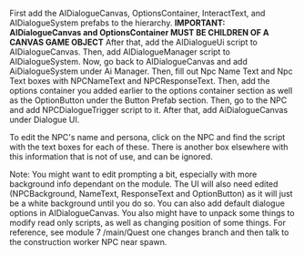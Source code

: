 First add the AIDialogueCanvas, OptionsContainer, InteractText, and AIDialogueSystem prefabs to the hierarchy. **IMPORTANT: AIDialogueCanvas and OptionsContainer MUST BE CHILDREN OF A CANVAS GAME OBJECT** After that, add the AIDialogueUi script to AIDialogueCanvas. Then, add AIDialogueManager script to AIDialogueSystem. Now, go back to AIDialogueCanvas and add AiDialogueSystem under Ai Manager. Then, fill out Npc Name Text and Npc Text boxes with NPCNameText and NPCResponseText. Then, add the options container you added earlier to the options container section as well as the OptionButton under the Button Prefab section. Then, go to the NPC and add NPCDialogueTrigger script to it. After that, add AiDialogueCanvas under Dialogue UI. 

To edit the NPC's name and persona, click on the NPC and find the script with the text boxes for each of these. There is another box elsewhere with this information that is not of use, and can be ignored.

Note: You might want to edit prompting a bit, especially with more background info dependant on the module. The UI will also need edited (NPCBackground, NameText, ResponseText and OptionButton) as it will just be a white background until you do so. You can also add default dialogue options in AIDialogueCanvas. You also might have to unpack some things to modify read only scripts, as well as changing position of some things. For reference, see module 7 /main/Quest one changes branch and then talk to the construction worker NPC near spawn.
